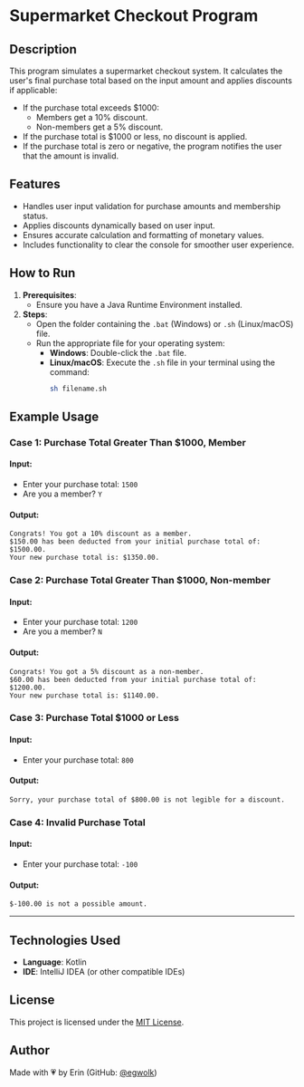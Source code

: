 # **Supermarket Checkout Program**

## **Description**
This program simulates a supermarket checkout system. It calculates the user's final purchase total based on the input amount and applies discounts if applicable:
- If the purchase total exceeds $1000:
  - Members get a 10% discount.
  - Non-members get a 5% discount.
- If the purchase total is $1000 or less, no discount is applied.
- If the purchase total is zero or negative, the program notifies the user that the amount is invalid.

## **Features**
- Handles user input validation for purchase amounts and membership status.
- Applies discounts dynamically based on user input.
- Ensures accurate calculation and formatting of monetary values.
- Includes functionality to clear the console for smoother user experience.

## **How to Run**
1. **Prerequisites**:
   - Ensure you have a Java Runtime Environment installed.
2. **Steps**:
   - Open the folder containing the `.bat` (Windows) or `.sh` (Linux/macOS) file.
   - Run the appropriate file for your operating system:
     - **Windows**: Double-click the `.bat` file.
     - **Linux/macOS**: Execute the `.sh` file in your terminal using the command:
       ```bash
       sh filename.sh
       ```

## **Example Usage**
### **Case 1: Purchase Total Greater Than $1000, Member**
#### **Input**:
- Enter your purchase total: `1500`
- Are you a member? `Y`

#### **Output**:
```plaintext
Congrats! You got a 10% discount as a member.
$150.00 has been deducted from your initial purchase total of: $1500.00.
Your new purchase total is: $1350.00.
```

### **Case 2: Purchase Total Greater Than $1000, Non-member**
#### **Input**:
- Enter your purchase total: `1200`
- Are you a member? `N`

#### **Output**:
```plaintext
Congrats! You got a 5% discount as a non-member.
$60.00 has been deducted from your initial purchase total of: $1200.00.
Your new purchase total is: $1140.00.
```

### **Case 3: Purchase Total $1000 or Less**
#### **Input**:
- Enter your purchase total: `800`

#### **Output**:
```plaintext
Sorry, your purchase total of $800.00 is not legible for a discount.
```

### **Case 4: Invalid Purchase Total**
#### **Input**:
- Enter your purchase total: `-100`

#### **Output**:
```plaintext
$-100.00 is not a possible amount.
```

---
## **Technologies Used**
- **Language**: Kotlin
- **IDE**: IntelliJ IDEA (or other compatible IDEs)

## License
This project is licensed under the [MIT License](../../LICENSE).

## **Author**
Made with 💗 by Erin (GitHub: [@egwolk](https://github.com/ewgolk))  
